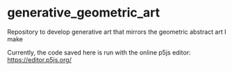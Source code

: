 # generative_geometric_art
Repository to develop generative art that mirrors the geometric abstract art I make


Currently, the code saved here is run with the online p5js editor: https://editor.p5js.org/
